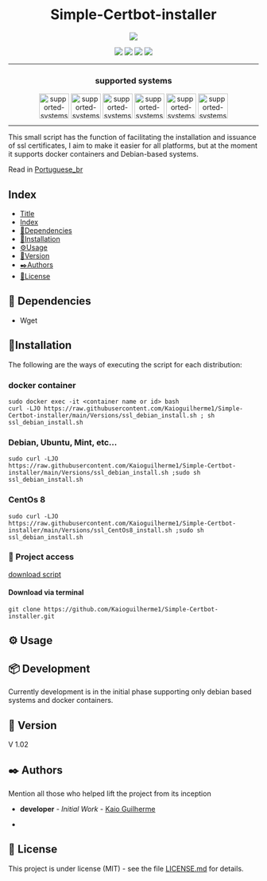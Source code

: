 <h1 align="center"> Simple-Certbot-installer </h1>
<p align="center">
  <img src="https://user-images.githubusercontent.com/65198889/191982434-39e28496-4cfb-4452-a2f2-8db644d1b3a3.png" />
</p>



<p align="center">
  <img src="http://img.shields.io/static/v1?label=STATUS&message=EM%20DEVELOPMENT&color=GREEN&style=flat-square"/>
  <img src="https://img.shields.io/github/commit-activity/m/kaioguilherme1/Simple-Certbot-installer?style=flat-square"/>
  <img src="https://img.shields.io/github/last-commit/kaioguilherme1/Simple-Certbot-installer?style=flat-square"/>
  <img src="https://img.shields.io/github/license/kaioGuilherme1/Simple-Certbot-installer?style=flat-square"/>
</p>

---

<h3 align="center"> supported systems </h3>

<p align="center"> 
  <a href="https://www.docker.com/" target= "_blank"><img align="center" alt="supported-systems-certbot-install" height="50" width="60" src="https://cdn.jsdelivr.net/gh/devicons/devicon/icons/docker/docker-original.svg"></a>
  <a href="https://www.debian.org/" target= "_blank"><img align="center" alt="supported-systems-certbot-install" height="50" width="60" src="https://cdn.jsdelivr.net/gh/devicons/devicon/icons/debian/debian-original.svg"></a>
  <a href="https://ubuntu.com/" target= "_blank"><img align="center" alt="supported-systems-certbot-install" height="50" width="60" src="https://cdn.jsdelivr.net/gh/devicons/devicon/icons/ubuntu/ubuntu-plain-wordmark.svg"></a>
  <a href="https://wordpress.com/" target= "_blank"><img align="center" alt="supported-systems-certbot-install" height="50" width="60" src="https://cdn.jsdelivr.net/gh/devicons/devicon/icons/wordpress/wordpress-original.svg"></a> 
  <a href="https://www.apache.org/" target= "_blank"><img align="center" alt="supported-systems-certbot-install" height="50" width="60" src="https://cdn.jsdelivr.net/gh/devicons/devicon/icons/apache/apache-original-wordmark.svg"></a>
  <a href="https://www.nginx.com/" target= "_blank"><img align="center" alt="supported-systems-certbot-install" height="50" width="60" src="https://cdn.jsdelivr.net/gh/devicons/devicon/icons/nginx/nginx-original.svg"></a>

</p>
  
---

  This small script has the function of facilitating the installation and issuance of ssl certificates, I aim to make it easier for all platforms, but at the moment it supports docker containers and Debian-based systems.
  
  Read in [Portuguese_br](https://github.com/Kaioguilherme1/Simple-Certbot-installer/blob/main/Translations/README.PT-BR.md)

## Index

* [Title](#script-name)
* [Index](#Index)
* [📄Dependencies](#Dependencies)
* [🔧Installation](#Installation)
* [⚙️Usage](#use)
* [📌Version](#Version)
* [✒️Authors](#Authors)
* [📑License](#License)

## 📄 Dependencies

* Wget
  
## 🔧Installation

The following are the ways of executing the script for each distribution:

### docker container

```
sudo docker exec -it <container name or id> bash 
curl -LJO https://raw.githubusercontent.com/Kaioguilherme1/Simple-Certbot-installer/main/Versions/ssl_debian_install.sh ; sh ssl_debian_install.sh
```
### Debian, Ubuntu, Mint, etc...

```
sudo curl -LJO https://raw.githubusercontent.com/Kaioguilherme1/Simple-Certbot-installer/main/Versions/ssl_debian_install.sh ;sudo sh ssl_debian_install.sh
```

### CentOs 8

```
sudo curl -LJO https://raw.githubusercontent.com/Kaioguilherme1/Simple-Certbot-installer/main/Versions/ssl_CentOs8_install.sh ;sudo sh ssl_debian_install.sh
```

### 📁 Project access


[download script](https://github.com/Kaioguilherme1/Simple-Certbot-installer/archive/refs/heads/main.zip)

#### Download via terminal

```
git clone https://github.com/Kaioguilherme1/Simple-Certbot-installer.git
```

## ⚙️ Usage


## 📦 Development

Currently development is in the initial phase supporting only debian based systems and docker containers.
## 📌 Version

V 1.02

## ✒️ Authors

Mention all those who helped lift the project from its inception

* **developer** - *Initial Work* - [Kaio Guilherme](https://github.com/Kaioguilherme1)


*

## 📑 License

This project is under license (MIT) - see the file [LICENSE.md](https://github.com/Kaioguilherme1/Simple-Certbot-installer/blob/main/LICENSE) for details.
